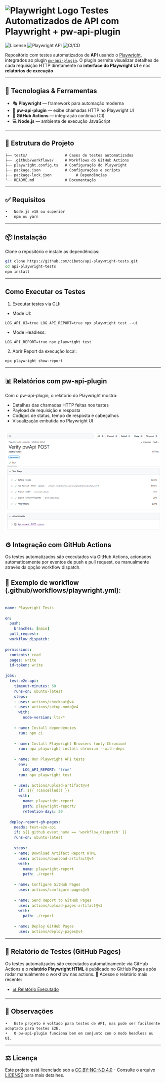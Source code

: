 # <img src="https://playwright.dev/img/playwright-logo.svg" alt="Playwright Logo" width="40" /> Testes Automatizados de API com Playwright + pw-api-plugin
![License](https://img.shields.io/badge/License-CC_BY--NC--ND_4.0-lightgrey?style=for-the-badge)
![Playwright API](https://img.shields.io/badge/Playwright_API-Tested-brightgreen?logo=playwright&logoColor=white&style=for-the-badge)
![CI/CD](https://img.shields.io/github/actions/workflow/status/ciboto/api-playwright-tests/playwright.yml?style=for-the-badge)

Repositório com testes automatizados de **API** usando o [Playwright](https://playwright.dev/), integrados ao plugin [`pw-api-plugin`](https://www.npmjs.com/package/pw-api-plugin). O plugin permite visualizar detalhes de cada requisição HTTP diretamente na **interface do Playwright UI** e nos **relatórios de execução**

---

## 🔧 Tecnologias & Ferramentas

- 🎭 **Playwright** — framework para automação moderna
- 🔌 **pw-api-plugin** — exibe chamadas HTTP no Playwright UI
- 🧪 **GitHub Actions** — integração contínua (CI)
- 💻 **Node.js** — ambiente de execução JavaScript

---
## 📁 Estrutura do Projeto
```api-playwright-tests/
├── tests/                 # Casos de testes automatizados
├── .github/workflows/     # Workflows do GitHub Actions
├── playwright.config.ts   # Configuração do Playwright
├── package.json           # Configurações e scripts
├── package-lock.json           # Dependências
└── README.md              # Documentação

```
---
## ✅ Requisitos
	•	Node.js v18 ou superior
	•	npm ou yarn
---
## 📦 Instalação

Clone o repositório e instale as dependências:

```bash
git clone https://github.com/ciboto/api-playwright-tests.git
cd api-playwright-tests
npm install
```
---
## Como Executar os Testes
1. Executar testes via CLI:
- Mode UI:
```
LOG_API_UI=true LOG_API_REPORT=true npx playwright test --ui
```
- Mode Headless:
 ```
LOG_API_REPORT=true npx playwright test
```
2. Abrir Report da execução local:
```
npx playwright show-report
```

---
## 📊 Relatórios com pw-api-plugin

Com o pw-api-plugin, o relatório do Playwright mostra:
- Detalhes das chamadas HTTP feitas nos testes
- Payload de requisição e resposta
- Códigos de status, tempo de resposta e cabeçalhos
- Visualização embutida no Playwright UI

![Report PW Preview](assets/report-preview.PNG)
---

## ⚙️ Integração com GitHub Actions

Os testes automatizados são executados via GitHub Actions, acionados automaticamente por eventos de push e pull request, ou manualmente através da opção workflow dispatch.

## 📁 Exemplo de workflow (.github/workflows/playwright.yml):
```yaml

name: Playwright Tests

on:
  push:
    branches: [main]
  pull_request:
  workflow_dispatch:

permissions:
  contents: read
  pages: write
  id-token: write

jobs:
  test-e2e-api:
    timeout-minutes: 60
    runs-on: ubuntu-latest
    steps:
    - uses: actions/checkout@v4
    - uses: actions/setup-node@v4
      with:
        node-version: lts/*

    - name: Install dependencies
      run: npm ci

    - name: Install Playwright Browsers (only Chromium)
      run: npx playwright install chromium --with-deps

    - name: Run Playwright API tests
      env:
        LOG_API_REPORT: 'true'
      run: npx playwright test
      
    - uses: actions/upload-artifact@v4
      if: ${{ !cancelled() }}
      with:
        name: playwright-report
        path: playwright-report/
        retention-days: 30

  deploy-report-gh-pages:
    needs: test-e2e-api
    if: ${{ github.event_name == 'workflow_dispatch' }}
    runs-on: ubuntu-latest

    steps:
    - name: Download Artifact Report HTML
      uses: actions/download-artifact@v4
      with:
        name: playwright-report
        path: ./report

    - name: Configure GitHub Pages
      uses: actions/configure-pages@v5

    - name: Send Report to GitHub Pages
      uses: actions/upload-pages-artifact@v3
      with:
        path: ./report 

    - name: Deploy GitHub Pages
      uses: actions/deploy-pages@v4
```
---
 
##  📄 Relatório de Testes (GitHub Pages)
Os testes automatizados são executados automaticamente via GitHub Actions e o **relatório Playwright HTML** é publicado no GitHub Pages após rodar manualmente o workflow nas actions.
📍 Acesse o relatório mais recente:

 - [📊 Relatório Executado](https://ciboto.github.io/api-playwright-tests/)
---
## 📌 Observações
	•	Este projeto é voltado para testes de API, mas pode ser facilmente adaptado para testes E2E.
	•	O pw-api-plugin funciona bem em conjunto com o modo headless ou UI.

---
## ⚖️ Licença
Este projeto está licenciado sob a [CC BY-NC-ND 4.0](https://creativecommons.org/licenses/by-nc-nd/4.0/) - Consulte o arquivo [LICENSE](./LICENSE) para mais detalhes.
